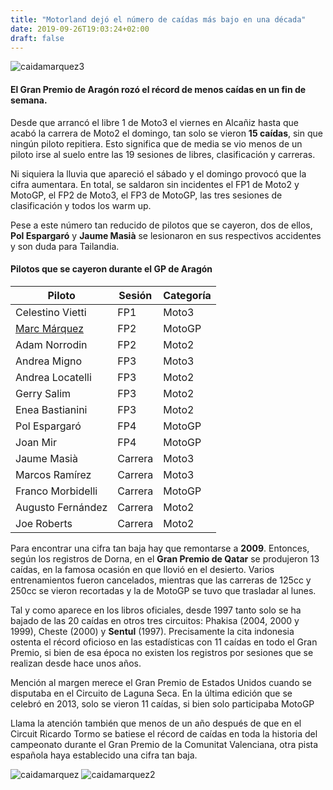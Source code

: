 ```yaml
---
title: "Motorland dejó el número de caídas más bajo en una década"
date: 2019-09-26T19:03:24+02:00
draft: false
---
```


![caidamarquez3](/img/caidamarquez3.jpg)

#### El Gran Premio de Aragón rozó el récord de menos caídas en un fin de semana.

Desde que arrancó el libre 1 de Moto3 el viernes en Alcañiz hasta que acabó la carrera de Moto2 el domingo, tan solo se vieron **15 caídas**, sin que ningún piloto repitiera. Esto significa que de media se vio menos de un piloto irse al suelo entre las 19 sesiones de libres, clasificación y carreras.

Ni siquiera la lluvia que apareció el sábado y el domingo provocó que la cifra aumentara. En total, se saldaron sin incidentes el FP1 de Moto2 y MotoGP, el FP2 de Moto3, el FP3 de MotoGP, las tres sesiones de clasificación y todos los warm up. 

Pese a este número tan reducido de pilotos que se cayeron, dos de ellos, **Pol Espargaró** y **Jaume Masià** se lesionaron en sus respectivos accidentes y son duda para Tailandia. 

#### Pilotos que se cayeron durante el GP de Aragón

|Piloto|Sesión|Categoría|
-------------|------------|--------
Celestino Vietti | FP1 | Moto3
[Marc Márquez](https://twitter.com/MotoGP/status/1175027417829773317)	| FP2	| MotoGP
Adam Norrodin	| FP2	| Moto2
Andrea Migno	| FP3 | Moto3
Andrea Locatelli	| FP3	| Moto2
Gerry Salim	| FP3	| Moto2
Enea Bastianini	| FP3	| Moto2
Pol Espargaró	| FP4	| MotoGP
Joan Mir	| FP4	| MotoGP
Jaume Masià	| Carrera	| Moto3
Marcos Ramírez	| Carrera	| Moto3
Franco Morbidelli	| Carrera	| MotoGP
Augusto Fernández	| Carrera	| Moto2
Joe Roberts	| Carrera	| Moto2

Para encontrar una cifra tan baja hay que remontarse a **2009**. Entonces, según los registros de Dorna, en el **Gran Premio de Qatar** se produjeron 13 caídas, en la famosa ocasión en que llovió en el desierto. Varios entrenamientos fueron cancelados, mientras que las carreras de 125cc y 250cc se vieron recortadas y la de MotoGP se tuvo que trasladar al lunes.

Tal y como aparece en los libros oficiales, desde 1997 tanto solo se ha bajado de las 20 caídas en otros tres circuitos: Phakisa (2004, 2000 y 1999), Cheste (2000) y **Sentul** (1997). Precisamente la cita indonesia ostenta el récord oficioso en las estadísticas con 11 caídas en todo el Gran Premio, si bien de esa época no existen los registros por sesiones que se realizan desde hace unos años.   

Mención al margen merece el Gran Premio de Estados Unidos cuando se disputaba en el Circuito de Laguna Seca. En la última edición que se celebró en 2013, solo se vieron 11 caídas, si bien solo participaba MotoGP

Llama la atención también que menos de un año después de que en el Circuit Ricardo Tormo se batiese el récord de caídas en toda la historia del campeonato durante el Gran Premio de la Comunitat Valenciana, otra pista española haya establecido una cifra tan baja.  

![caidamarquez](caidamarquez.jpg)
![caidamarquez2](caidamarquez2.jpg)
